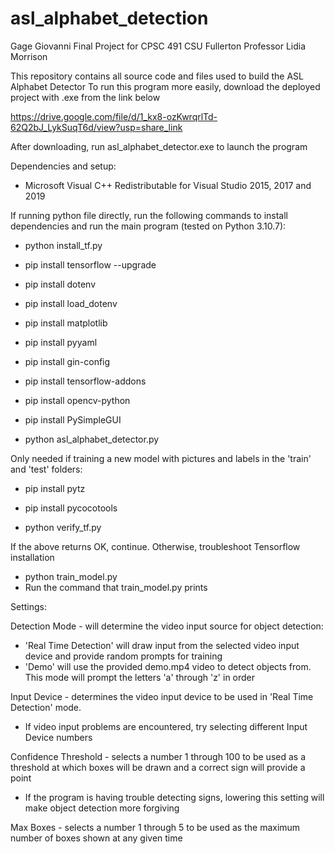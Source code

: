 # asl_alphabet_detection

Gage Giovanni
Final Project for CPSC 491
CSU Fullerton
Professor Lidia Morrison

This repository contains all source code and files used to build the ASL Alphabet Detector
To run this program more easily, download the deployed project with .exe from the link below

https://drive.google.com/file/d/1_kx8-ozKwrqrlTd-62Q2bJ_LykSuqT6d/view?usp=share_link

After downloading, run asl_alphabet_detector.exe to launch the program

Dependencies and setup:

- Microsoft Visual C++ Redistributable for Visual Studio 2015, 2017 and 2019

If running python file directly, run the following commands to install dependencies and run the main program (tested on Python 3.10.7):

- python install_tf.py

- pip install tensorflow --upgrade
- pip install dotenv
- pip install load_dotenv
- pip install matplotlib
- pip install pyyaml
- pip install gin-config
- pip install tensorflow-addons
- pip install opencv-python
- pip install PySimpleGUI

- python asl_alphabet_detector.py

Only needed if training a new model with pictures and labels in the 'train' and 'test' folders:

- pip install pytz
- pip install pycocotools

- python verify_tf.py

If the above returns OK, continue. Otherwise, troubleshoot Tensorflow installation

- python train_model.py
- Run the command that train_model.py prints


Settings:

Detection Mode - will determine the video input source for object detection:
- 'Real Time Detection' will draw input from the selected video input device and provide random prompts for training
- 'Demo' will use the provided demo.mp4 video to detect objects from. This mode will prompt the letters 'a' through 'z' in order

Input Device - determines the video input device to be used in 'Real Time Detection' mode.
- If video input problems are encountered, try selecting different Input Device numbers

Confidence Threshold - selects a number 1 through 100 to be used as a threshold at which boxes will be drawn and a correct sign will provide a point
- If the program is having trouble detecting signs, lowering this setting will make object detection more forgiving

Max Boxes - selects a number 1 through 5 to be used as the maximum number of boxes shown at any given time